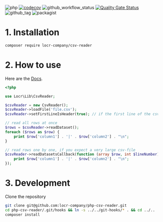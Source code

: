 ![php](https://img.shields.io/badge/php-%3E%3D%208.1-8892BF.svg)
[![codecov](https://codecov.io/gh/locr-company/php-csv-reader/branch/main/graph/badge.svg?token=bhxfQglKff)](https://codecov.io/gh/locr-company/php-csv-reader)
![github_workflow_status](https://img.shields.io/github/actions/workflow/status/locr-company/php-csv-reader/php-8.1.yml)
[![Quality Gate Status](https://sonarcloud.io/api/project_badges/measure?project=locr-company_php-csv-reader&metric=alert_status)](https://sonarcloud.io/summary/new_code?id=locr-company_php-csv-reader)
![github_tag](https://img.shields.io/github/v/tag/locr-company/php-csv-reader)
![packagist](https://img.shields.io/packagist/v/locr-company/csv-reader)

# 1. Installation

```bash
composer require locr-company/csv-reader
```

# 2. How to use

Here are the [Docs](https://locr-company.github.io/php-csv-reader/).

```php
<?php

use Locr\Lib\CsvReader;

$csvReader = new CsvReader();
$csvReader->loadFile('file.csv');
$csvReader->setFirstLineIsHeader(true); // if the first line of the csv-file has column informations

// read all rows at once
$rows = $csvReader->readDataset();
foreach ($rows as $row) {
    print $row['column1'] . '|' . $row['column2'] . "\n";
}

// read rows one by one, if you expect a very large csv-file
$csvReader->readDatasetsCallback(function (array $row, int $lineNumber) {
    print $row['column1'] . '|' . $row['column2'] . "\n";
});
```

# 3. Development

Clone the repository

```bash
git clone git@github.com:locr-company/php-csv-reader.git
cd php-csv-reader/.git/hooks && ln -s ../../git-hooks/* . && cd ../..
composer install
```
